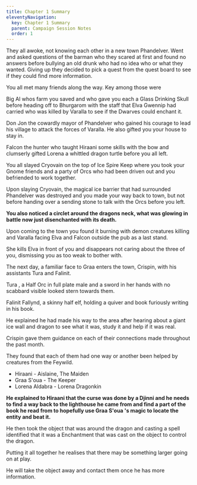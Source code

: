 ```yaml
---
title: Chapter 1 Summary
eleventyNavigation:
  key: Chapter 1 Summary
  parent: Campaign Session Notes
  order: 1
---
```


They all awoke, not knowing each other in a new town Phandelver. Went and asked questions of the barman who they scared at first and found no answers before bullying an old drunk who had no idea who or what they wanted. Giving up they decided to pick a quest from the quest board to see if they could find more information.  

 You all met many friends along the way. Key among those were  

 Big Al whos farm you saved and who gave you each a Glass Drinking Skull before heading off to Bhurgarom with the staff that Elva Gwennip had carried who was killed by Varalla to see if the Dwarves could enchant it.  

 Don Jon the cowardly mayor of Phandelver who gained his courage to lead his village to attack the forces of Varalla. He also gifted you your house to stay in.  

 Falcon the hunter who taught Hiraani some skills with the bow and clumserly gifted Lorena a whittled dragon turtle before you all left.  

 You all slayed Cryovain on the top of Ice Spire Keep where you took your Gnome friends and a party of Orcs who had been driven out and you befriended to work together.  

 Upon slaying Cryovain, the magical ice barrier that had surrounded Phandelver was destroyed and you made your way back to town, but not before handing over a sending stone to talk with the Orcs before you left.  

 **You also noticed a circlet around the dragons neck, what was glowing in battle now just disenchanted with its death.**  

 Upon coming to the town you found it burning with demon creatures killing and Varalla facing Elva and Falcon outside the pub as a last stand.  

 She kills Elva in front of you and disappears not caring about the three of you, dismissing you as too weak to bother with.  

 The next day, a familiar face to Graa enters the town, Crispin, with his assistants Tura and Falinit.  

 Tura , a Half Orc in full plate male and a sword in her hands with no scabbard visible looked stern towards them.  

 Falinit Fallynd, a skinny half elf, holding a quiver and book furiously writing in his book.  

 He explained he had made his way to the area after hearing about a giant ice wall and dragon to see what it was, study it and help if it was real.  

 Crispin gave them guidance on each of their connections made throughout the past month.  

 They found that each of them had one way or another been helped by creatures from the Feywild.

* Hiraani - Aislaine, The Maiden
* Graa S'oua - The Keeper
* Lorena Aldabra - Lorena Dragonkin

 **He explained to Hiraani that the curse was done by a Djinni and he needs to find a way back to the lighthouse he came from and find a part of the book he read from to hopefully use Graa S'oua 's magic to locate the entity and beat it.**  

 He then took the object that was around the dragon and casting a spell identified that it was a Enchantment that was cast on the object to control the dragon.  

 Putting it all together he realises that there may be something larger going on at play.  

 He will take the object away and contact them once he has more information.

